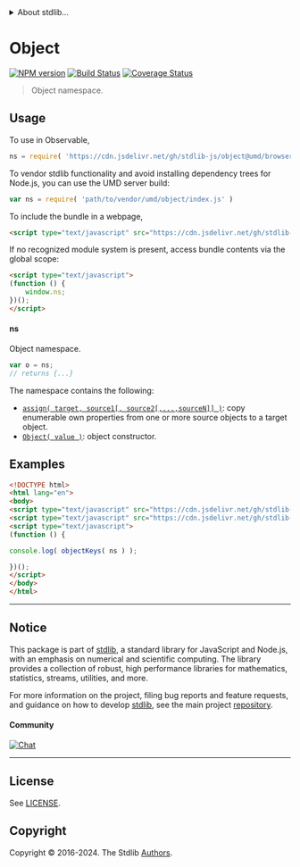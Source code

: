 <!--

@license Apache-2.0

Copyright (c) 2022 The Stdlib Authors.

Licensed under the Apache License, Version 2.0 (the "License");
you may not use this file except in compliance with the License.
You may obtain a copy of the License at

   http://www.apache.org/licenses/LICENSE-2.0

Unless required by applicable law or agreed to in writing, software
distributed under the License is distributed on an "AS IS" BASIS,
WITHOUT WARRANTIES OR CONDITIONS OF ANY KIND, either express or implied.
See the License for the specific language governing permissions and
limitations under the License.

-->


<details>
  <summary>
    About stdlib...
  </summary>
  <p>We believe in a future in which the web is a preferred environment for numerical computation. To help realize this future, we've built stdlib. stdlib is a standard library, with an emphasis on numerical and scientific computation, written in JavaScript (and C) for execution in browsers and in Node.js.</p>
  <p>The library is fully decomposable, being architected in such a way that you can swap out and mix and match APIs and functionality to cater to your exact preferences and use cases.</p>
  <p>When you use stdlib, you can be absolutely certain that you are using the most thorough, rigorous, well-written, studied, documented, tested, measured, and high-quality code out there.</p>
  <p>To join us in bringing numerical computing to the web, get started by checking us out on <a href="https://github.com/stdlib-js/stdlib">GitHub</a>, and please consider <a href="https://opencollective.com/stdlib">financially supporting stdlib</a>. We greatly appreciate your continued support!</p>
</details>

# Object

[![NPM version][npm-image]][npm-url] [![Build Status][test-image]][test-url] [![Coverage Status][coverage-image]][coverage-url] <!-- [![dependencies][dependencies-image]][dependencies-url] -->

> Object namespace.



<section class="usage">

## Usage

To use in Observable,

```javascript
ns = require( 'https://cdn.jsdelivr.net/gh/stdlib-js/object@umd/browser.js' )
```

To vendor stdlib functionality and avoid installing dependency trees for Node.js, you can use the UMD server build:

```javascript
var ns = require( 'path/to/vendor/umd/object/index.js' )
```

To include the bundle in a webpage,

```html
<script type="text/javascript" src="https://cdn.jsdelivr.net/gh/stdlib-js/object@umd/browser.js"></script>
```

If no recognized module system is present, access bundle contents via the global scope:

```html
<script type="text/javascript">
(function () {
    window.ns;
})();
</script>
```

#### ns

Object namespace.

```javascript
var o = ns;
// returns {...}
```

The namespace contains the following:

<!-- <toc pattern="*"> -->

<div class="namespace-toc">

-   <span class="signature">[`assign( target, source1[, source2[,...,sourceN]] )`][@stdlib/object/assign]</span><span class="delimiter">: </span><span class="description">copy enumerable own properties from one or more source objects to a target object.</span>
-   <span class="signature">[`Object( value )`][@stdlib/object/ctor]</span><span class="delimiter">: </span><span class="description">object constructor.</span>

</div>

<!-- </toc> -->

</section>

<!-- /.usage -->

<section class="examples">

## Examples

<!-- TODO: better examples -->

<!-- eslint no-undef: "error" -->

```html
<!DOCTYPE html>
<html lang="en">
<body>
<script type="text/javascript" src="https://cdn.jsdelivr.net/gh/stdlib-js/utils/keys@umd/browser.js"></script>
<script type="text/javascript" src="https://cdn.jsdelivr.net/gh/stdlib-js/object@umd/browser.js"></script>
<script type="text/javascript">
(function () {

console.log( objectKeys( ns ) );

})();
</script>
</body>
</html>
```

</section>

<!-- /.examples -->

<!-- Section for related `stdlib` packages. Do not manually edit this section, as it is automatically populated. -->

<section class="related">

</section>

<!-- /.related -->

<!-- Section for all links. Make sure to keep an empty line after the `section` element and another before the `/section` close. -->


<section class="main-repo" >

* * *

## Notice

This package is part of [stdlib][stdlib], a standard library for JavaScript and Node.js, with an emphasis on numerical and scientific computing. The library provides a collection of robust, high performance libraries for mathematics, statistics, streams, utilities, and more.

For more information on the project, filing bug reports and feature requests, and guidance on how to develop [stdlib][stdlib], see the main project [repository][stdlib].

#### Community

[![Chat][chat-image]][chat-url]

---

## License

See [LICENSE][stdlib-license].


## Copyright

Copyright &copy; 2016-2024. The Stdlib [Authors][stdlib-authors].

</section>

<!-- /.stdlib -->

<!-- Section for all links. Make sure to keep an empty line after the `section` element and another before the `/section` close. -->

<section class="links">

[npm-image]: http://img.shields.io/npm/v/@stdlib/object.svg
[npm-url]: https://npmjs.org/package/@stdlib/object

[test-image]: https://github.com/stdlib-js/object/actions/workflows/test.yml/badge.svg?branch=main
[test-url]: https://github.com/stdlib-js/object/actions/workflows/test.yml?query=branch:main

[coverage-image]: https://img.shields.io/codecov/c/github/stdlib-js/object/main.svg
[coverage-url]: https://codecov.io/github/stdlib-js/object?branch=main

<!--

[dependencies-image]: https://img.shields.io/david/stdlib-js/object.svg
[dependencies-url]: https://david-dm.org/stdlib-js/object/main

-->

[chat-image]: https://img.shields.io/gitter/room/stdlib-js/stdlib.svg
[chat-url]: https://app.gitter.im/#/room/#stdlib-js_stdlib:gitter.im

[stdlib]: https://github.com/stdlib-js/stdlib

[stdlib-authors]: https://github.com/stdlib-js/stdlib/graphs/contributors

[umd]: https://github.com/umdjs/umd
[es-module]: https://developer.mozilla.org/en-US/docs/Web/JavaScript/Guide/Modules

[deno-url]: https://github.com/stdlib-js/object/tree/deno
[umd-url]: https://github.com/stdlib-js/object/tree/umd
[esm-url]: https://github.com/stdlib-js/object/tree/esm
[branches-url]: https://github.com/stdlib-js/object/blob/main/branches.md

[stdlib-license]: https://raw.githubusercontent.com/stdlib-js/object/main/LICENSE

<!-- <toc-links> -->

[@stdlib/object/assign]: https://github.com/stdlib-js/object/tree/main/assign

[@stdlib/object/ctor]: https://github.com/stdlib-js/object/tree/main/ctor

<!-- </toc-links> -->

</section>

<!-- /.links -->
